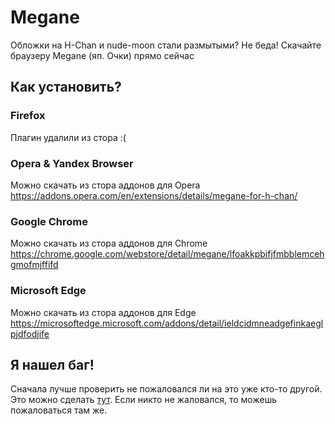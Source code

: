 # Megane
Обложки на H-Chan и nude-moon стали размытыми? Не беда! Скачайте браузеру Megane (яп. Очки) прямо сейчас

## Как установить?

### Firefox
Плагин удалили из стора :(

### Opera & Yandex Browser
Можно скачать из стора аддонов для Opera https://addons.opera.com/en/extensions/details/megane-for-h-chan/

### Google Chrome
Можно скачать из стора аддонов для Chrome https://chrome.google.com/webstore/detail/megane/lfoakkpbifjfmbblemcehgmofmjffifd

### Microsoft Edge
Можно скачать из стора аддонов для Edge https://microsoftedge.microsoft.com/addons/detail/ieldcidmneadgefinkaeglpjdfodjife

## Я нашел баг!
Сначала лучше проверить не пожаловался ли на это уже кто-то другой. Это можно сделать [тут](https://github.com/ObiArt/megane-for-h-chan/issues).
Если никто не жаловался, то можешь пожаловаться там же.

